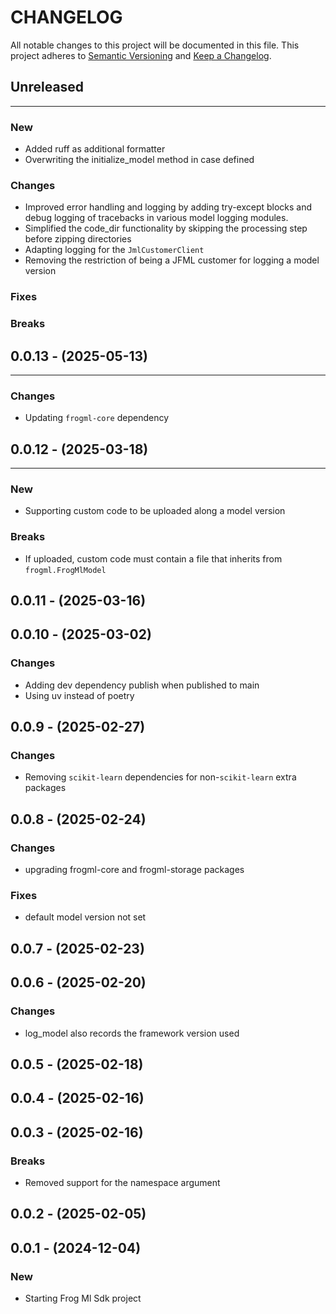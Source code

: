 # CHANGELOG

All notable changes to this project will be documented in this file.
This project adheres to [Semantic Versioning](http://semver.org/) and [Keep a Changelog](http://keepachangelog.com/).



## Unreleased
---

### New
* Added ruff as additional formatter
* Overwriting the initialize_model method in case defined

### Changes
* Improved error handling and logging by adding try-except blocks and debug logging of tracebacks in various model logging modules.
* Simplified the code_dir functionality by skipping the processing step before zipping directories
* Adapting logging for the `JmlCustomerClient`
* Removing the restriction of being a JFML customer for logging a model version

### Fixes

### Breaks


## 0.0.13 - (2025-05-13)
---

### Changes
* Updating `frogml-core` dependency


## 0.0.12 - (2025-03-18)
---

### New
* Supporting custom code to be uploaded along a model version


### Breaks
* If uploaded, custom code must contain a file that inherits from `frogml.FrogMlModel`


## 0.0.11 - (2025-03-16)


## 0.0.10 - (2025-03-02)

### Changes
* Adding dev dependency publish when published to main
* Using uv instead of poetry

## 0.0.9 - (2025-02-27)

### Changes
* Removing `scikit-learn` dependencies for non-`scikit-learn` extra packages


## 0.0.8 - (2025-02-24)

### Changes
* upgrading frogml-core and frogml-storage packages

### Fixes
* default model version not set


## 0.0.7 - (2025-02-23)

## 0.0.6 - (2025-02-20)

### Changes
* log_model also records the framework version used


## 0.0.5 - (2025-02-18)

## 0.0.4 - (2025-02-16)

## 0.0.3 - (2025-02-16)

### Breaks
* Removed support for the namespace argument


## 0.0.2 - (2025-02-05)

## 0.0.1 - (2024-12-04)

### New
* Starting Frog Ml Sdk project
